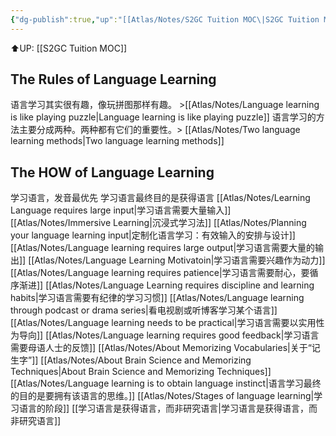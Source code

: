 ```yaml
---
{"dg-publish":true,"up":"[[Atlas/Notes/S2GC Tuition MOC\|S2GC Tuition MOC]]","tags":["map/view","tuition/language"],"permalink":"/atlas/notes/language-learning-moc/","dgPassFrontmatter":true}
---
```


⬆️UP: [[S2GC Tuition MOC]]

## The Rules of Language Learning
语言学习其实很有趣，像玩拼图那样有趣。 >[[Atlas/Notes/Language learning is like playing puzzle\|Language learning is like playing puzzle]]
语言学习的方法主要分成两种。两种都有它们的重要性。> [[Atlas/Notes/Two language learning methods\|Two language learning methods]]

## The HOW of Language Learning
学习语言，发音最优先
学习语言最终目的是获得语言
[[Atlas/Notes/Learning Language requires large input\|学习语言需要大量输入]]
[[Atlas/Notes/Immersive Learning\|沉浸式学习法]]
[[Atlas/Notes/Planning your language learning input\|定制化语言学习：有效输入的安排与设计]]
[[Atlas/Notes/Language learning requires large output\|学习语言需要大量的输出]]
[[Atlas/Notes/Language Learning Motivatoin\|学习语言需要兴趣作为动力]]
[[Atlas/Notes/Language learning requires patience\|学习语言需要耐心，要循序渐进]]
[[Atlas/Notes/Language Learning requires discipline and learning habits\|学习语言需要有纪律的学习习惯]]
[[Atlas/Notes/Language learning through podcast or drama series\|看电视剧或听博客学习某个语言]]
[[Atlas/Notes/Language learning needs to be practical\|学习语言需要以实用性为导向]]
[[Atlas/Notes/Language learning requires good feedback\|学习语言需要母语人士的反馈]]
[[Atlas/Notes/About Memorizing Vocabularies\|关于“记生字”]]
[[Atlas/Notes/About Brain Science and Memorizing Techniques\|About Brain Science and Memorizing Techniques]]
[[Atlas/Notes/Language learning is to obtain language instinct\|语言学习最终的目的是要拥有该语言的思维。]]
[[Atlas/Notes/Stages of language learning\|学习语言的阶段]]
[[学习语言是获得语言，而非研究语言\|学习语言是获得语言，而非研究语言]]
